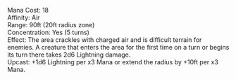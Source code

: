 Mana Cost: 18  
Affinity: Air  
Range: 90ft (20ft radius zone)  
Concentration: Yes (5 turns)  
Effect: The area crackles with charged air and is difficult terrain for enemies. A creature that enters the area for the first time on a turn or begins its turn there takes 2d6 Lightning damage.  
Upcast: +1d6 Lightning per x3 Mana or extend the radius by +10ft per x3 Mana.